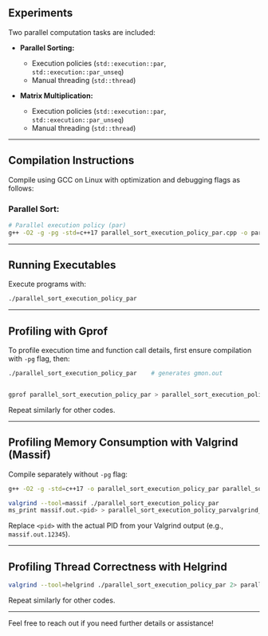 ## Experiments

Two parallel computation tasks are included:

- **Parallel Sorting:**
  - Execution policies (`std::execution::par`, `std::execution::par_unseq`)
  - Manual threading (`std::thread`)

- **Matrix Multiplication:**
  - Execution policies (`std::execution::par`, `std::execution::par_unseq`)
  - Manual threading (`std::thread`)

---

## Compilation Instructions

Compile using GCC on Linux with optimization and debugging flags as follows:

### Parallel Sort:

```bash
# Parallel execution policy (par)
g++ -O2 -g -pg -std=c++17 parallel_sort_execution_policy_par.cpp -o parallel_sort_execution_policy_par
```

---

## Running Executables

Execute programs with:

```bash
./parallel_sort_execution_policy_par
```

---

## Profiling with Gprof

To profile execution time and function call details, first ensure compilation with `-pg` flag, then:

```bash
./parallel_sort_execution_policy_par    # generates gmon.out


gprof parallel_sort_execution_policy_par > parallel_sort_execution_policy_par_gprof.txt
```

Repeat similarly for other codes.

---

## Profiling Memory Consumption with Valgrind (Massif)

Compile separately without `-pg` flag:

```bash
g++ -O2 -g -std=c++17 -o parallel_sort_execution_policy_par parallel_sort_execution_policy_par.cpp 

valgrind --tool=massif ./parallel_sort_execution_policy_par
ms_print massif.out.<pid> > parallel_sort_execution_policy_parvalgrind_massif.txt
```

Replace `<pid>` with the actual PID from your Valgrind output (e.g., `massif.out.12345`).

---

## Profiling Thread Correctness with Helgrind

```bash
valgrind --tool=helgrind ./parallel_sort_execution_policy_par 2> parallel_sort_execution_policy_parvalgrind_helgrind.txt #This saves the thread correctness analysis (data race detection, synchronization issues) into a text file.
```

Repeat similarly for other codes.

---

Feel free to reach out if you need further details or assistance!
